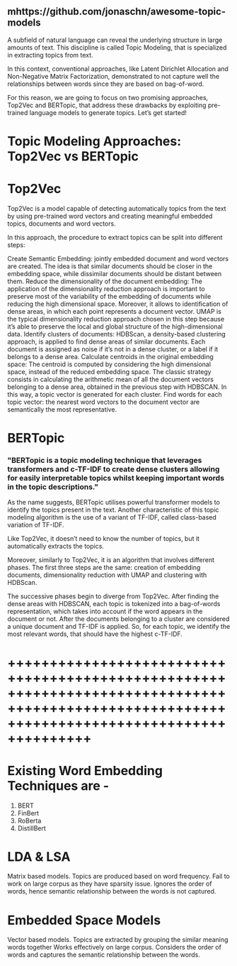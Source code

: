## mhttps://github.com/jonaschn/awesome-topic-models

A subfield of natural language can reveal the underlying structure in large amounts of text. This discipline is called Topic Modeling, that is specialized in extracting topics from text.

In this context, conventional approaches, like Latent Dirichlet Allocation and Non-Negative Matrix Factorization, demonstrated to not capture well the relationships between words since they are based on bag-of-word.

For this reason, we are going to focus on two promising approaches, Top2Vec and BERTopic, that address these drawbacks by exploiting pre-trained language models to generate topics. Let’s get started!

# Topic Modeling Approaches: Top2Vec vs BERTopic

# Top2Vec

Top2Vec is a model capable of detecting automatically topics from the text by using pre-trained word vectors and creating meaningful embedded topics, documents and word vectors.

In this approach, the procedure to extract topics can be split into different steps:

Create Semantic Embedding: jointly embedded document and word vectors are created. The idea is that similar documents should be closer in the embedding space, while dissimilar documents should be distant between them.
Reduce the dimensionality of the document embedding: The application of the dimensionality reduction approach is important to preserve most of the variability of the embedding of documents while reducing the high dimensional space. Moreover, it allows to identification of dense areas, in which each point represents a document vector. UMAP is the typical dimensionality reduction approach chosen in this step because it’s able to preserve the local and global structure of the high-dimensional data.
Identify clusters of documents: HDBScan, a density-based clustering approach, is applied to find dense areas of similar documents. Each document is assigned as noise if it’s not in a dense cluster, or a label if it belongs to a dense area.
Calculate centroids in the original embedding space: The centroid is computed by considering the high dimensional space, instead of the reduced embedding space. The classic strategy consists in calculating the arithmetic mean of all the document vectors belonging to a dense area, obtained in the previous step with HDBSCAN. In this way, a topic vector is generated for each cluster.
Find words for each topic vector: the nearest word vectors to the document vector are semantically the most representative.


# BERTopic

### "BERTopic is a topic modeling technique that leverages transformers and c-TF-IDF to create dense clusters allowing for easily interpretable topics whilst keeping important words in the topic descriptions."

As the name suggests, BERTopic utilises powerful transformer models to identify the topics present in the text. Another characteristic of this topic modeling algorithm is the use of a variant of TF-IDF, called class-based variation of TF-IDF.

Like Top2Vec, it doesn’t need to know the number of topics, but it automatically extracts the topics.

Moreover, similarly to Top2Vec, it is an algorithm that involves different phases. The first three steps are the same: creation of embedding documents, dimensionality reduction with UMAP and clustering with HDBScan.

The successive phases begin to diverge from Top2Vec. After finding the dense areas with HDBSCAN, each topic is tokenized into a bag-of-words representation, which takes into account if the word appears in the document or not. After the documents belonging to a cluster are considered a unique document and TF-IDF is applied. So, for each topic, we identify the most relevant words, that should have the highest c-TF-IDF.


# ++++++++++++++++++++++++++++++++++++++++++++++++++++++++++++++++++++++++++++++++++++++++++++++++++++++++++++++++++++++++++++++++++++++++++++ 

# Existing Word Embedding Techniques are - 
1. BERT
2. FinBert
3. RoBerta
4. DistillBert

# LDA & LSA
Matrix based models.
Topics are produced based on word frequency.
Fail to work on large corpus as they have sparsity issue.
Ignores the order of words, hence semantic relationship between the words is not captured.


# Embedded Space Models
Vector based models.
Topics are extracted by grouping the similar meaning words together
Works effectively on large corpus.
Considers the order of words and captures the semantic relationship between the words.
